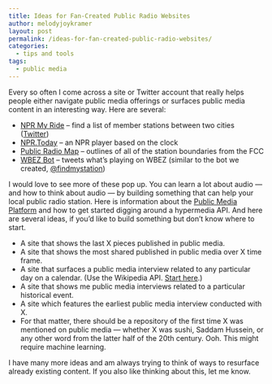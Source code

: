 ```yaml
---
title: Ideas for Fan-Created Public Radio Websites
author: melodyjoykramer
layout: post
permalink: /ideas-for-fan-created-public-radio-websites/
categories:
  - tips and tools
tags:
  - public media
---
```

Every so often I come across a site or Twitter account that really helps people either navigate public media offerings or surfaces public media content in an interesting way. Here are several:

  * [NPR My Ride][1] &#8211; find a list of member stations between two cities ([Twitter][2])
  * [NPR.Today][3] &#8211; an NPR player based on the clock
  * [Public Radio Map][4] &#8211; outlines of all of the station boundaries from the FCC
  * [WBEZ Bot][5] &#8211; tweets what&#8217;s playing on WBEZ (similar to the bot we created, [@findmystation][6])

I would love to see more of these pop up. You can learn a lot about audio &#8212; and how to think about audio &#8212; by building something that can help your local public radio station. Here is information about the [Public Media Platform][7] and how to get started digging around a hypermedia API. And here are several ideas, if you&#8217;d like to build something but don&#8217;t know where to start.

  * A site that shows the last X pieces published in public media.
  * A site that shows the most shared published in public media over X time frame.
  * A site that surfaces a public media interview related to any particular day on a calendar. (Use the Wikipedia API. [Start here][8].)
  * A site that shows me public media interviews related to a particular historical event.
  * A site which features the earliest public media interview conducted with X.
  * For that matter, there should be a repository of the first time X was mentioned on public media &#8212; whether X was sushi, Saddam Hussein, or any other word from the latter half of the 20th century. Ooh. This might require machine learning.

I have many more ideas and am always trying to think of ways to resurface already existing content. If you also like thinking about this, let me know.

 [1]: https://www.nprmyride.com/
 [2]: https://twitter.com/nprmyride
 [3]: http://npr.today/
 [4]: http://publicradiomap.com/
 [5]: https://twitter.com/WBEZbot
 [6]: https://twitter.com/findmystation
 [7]: http://publicmediaplatform.org/about/#faq
 [8]: https://blog.scraperwiki.com/2011/12/how-to-scrape-and-parse-wikipedia/